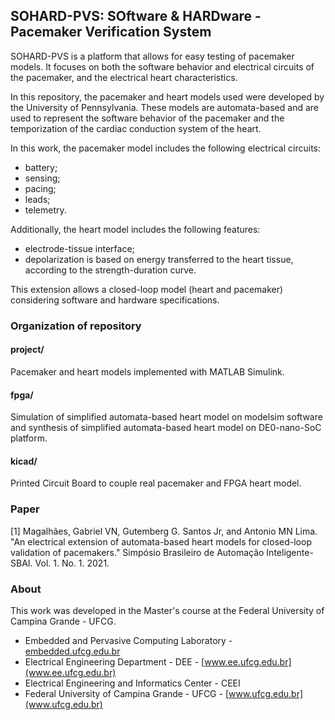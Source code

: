 ## SOHARD-PVS: SOftware & HARDware - Pacemaker Verification System

SOHARD-PVS is a platform that allows for easy testing of pacemaker models. It focuses on both the software behavior and electrical circuits of the pacemaker, and the electrical heart characteristics.

In this repository, the pacemaker and heart models used were developed by the University of Pennsylvania. These models are automata-based and are used to represent the software behavior of the pacemaker and the temporization of the cardiac conduction system of the heart. 

In this work, the pacemaker model includes the following electrical circuits:

* battery;
* sensing;
* pacing;
* leads;
* telemetry.

Additionally, the heart model includes the following features:

* electrode-tissue interface;
* depolarization is based on energy transferred to the heart tissue, according to the strength-duration curve.

This extension allows a closed-loop model (heart and pacemaker) considering software and hardware specifications.

### Organization of repository 

#### project/

Pacemaker and heart models implemented with MATLAB Simulink.

#### fpga/

Simulation of simplified automata-based heart model on modelsim software and synthesis of simplified automata-based heart model on DE0-nano-SoC platform.

#### kicad/

Printed Circuit Board to couple real pacemaker and FPGA heart model.

### Paper

[1] Magalhães, Gabriel VN, Gutemberg G. Santos Jr, and Antonio MN Lima. "An electrical extension of automata-based heart models for closed-loop validation of pacemakers." Simpósio Brasileiro de Automação Inteligente-SBAI. Vol. 1. No. 1. 2021.


### About

This work was developed in the Master's course at the Federal University of Campina Grande - UFCG.

* Embedded and Pervasive Computing Laboratory - [embedded.ufcg.edu.br](embedded.ufcg.edu.br)
* Electrical Engineering Department - DEE - [www.ee.ufcg.edu.br](www.ee.ufcg.edu.br)
* Electrical Engineering and Informatics Center - CEEI
* Federal University of Campina Grande - UFCG - [www.ufcg.edu.br](www.ufcg.edu.br)
